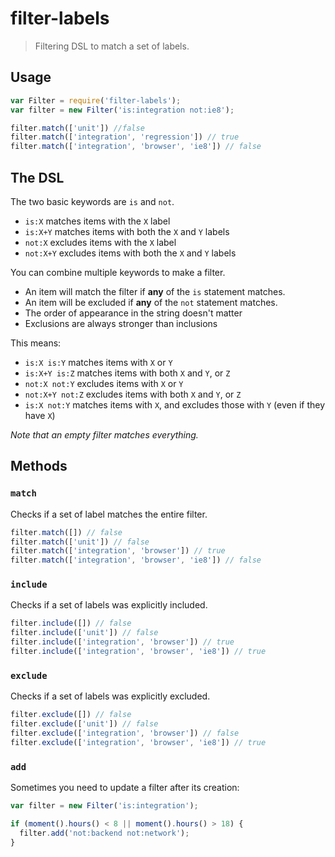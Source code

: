 # filter-labels

> Filtering DSL to match a set of labels.

## Usage

```js
var Filter = require('filter-labels');
var filter = new Filter('is:integration not:ie8');

filter.match(['unit']) //false
filter.match(['integration', 'regression']) // true
filter.match(['integration', 'browser', 'ie8']) // false
```

## The DSL

The two basic keywords are `is` and `not`.

- `is:X` matches items with the `X` label
- `is:X+Y` matches items with both the `X` and `Y` labels
- `not:X` excludes items with the `X` label
- `not:X+Y` excludes items with both the `X` and `Y` labels

You can combine multiple keywords to make a filter.

- An item will match the filter if **any** of the `is` statement matches.
- An item will be excluded if **any** of the `not` statement matches.
- The order of appearance in the string doesn't matter
- Exclusions are always stronger than inclusions

This means:

- `is:X is:Y` matches items with `X` or `Y`
- `is:X+Y is:Z` matches items with both `X` and `Y`, or `Z`
- `not:X not:Y` excludes items with `X` or `Y`
- `not:X+Y not:Z` excludes items with both `X` and `Y`, or `Z`
- `is:X not:Y` matches items with `X`, and excludes those with `Y` (even if they have `X`)

*Note that an empty filter matches everything.*

## Methods

### `match`

Checks if a set of label matches the entire filter.

```js
filter.match([]) // false
filter.match(['unit']) // false
filter.match(['integration', 'browser']) // true
filter.match(['integration', 'browser', 'ie8']) // false
```

### `include`

Checks if a set of labels was explicitly included.

```js
filter.include([]) // false
filter.include(['unit']) // false
filter.include(['integration', 'browser']) // true
filter.include(['integration', 'browser', 'ie8']) // true
```

### `exclude`

Checks if a set of labels was explicitly excluded.

```js
filter.exclude([]) // false
filter.exclude(['unit']) // false
filter.exclude(['integration', 'browser']) // false
filter.exclude(['integration', 'browser', 'ie8']) // true
```

### `add`

Sometimes you need to update a filter after its creation:

```js
var filter = new Filter('is:integration');

if (moment().hours() < 8 || moment().hours() > 18) {
  filter.add('not:backend not:network');
}
```
